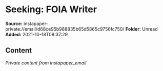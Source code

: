 # Seeking: FOIA Writer

**Source:** instapaper-private://email/d68ce95b988835b65d5865c9756fc750/
**Folder:** Unread
**Added:** 2021-10-18T08:37:29




## Content
*Private content from instapaper_email*
